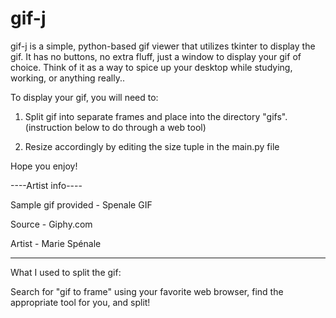 # gif-j

gif-j is a simple, python-based gif viewer that utilizes tkinter to display the gif. It has no buttons, no extra fluff, just a window to display your gif of choice. Think of it as a way to spice up your desktop while studying, working, or anything really.. 

To display your gif, you will need to:

1. Split gif into separate frames and place into the directory "gifs". (instruction below to do through a web tool)

2. Resize accordingly by editing the size tuple in the main.py file

Hope you enjoy! 






----Artist info----

Sample gif provided - Spenale GIF 

Source - Giphy.com

Artist - Marie Spénale

-------------------

What I used to split the gif:

Search for "gif to frame" using your favorite web browser, find the appropriate tool for you, and split! 



